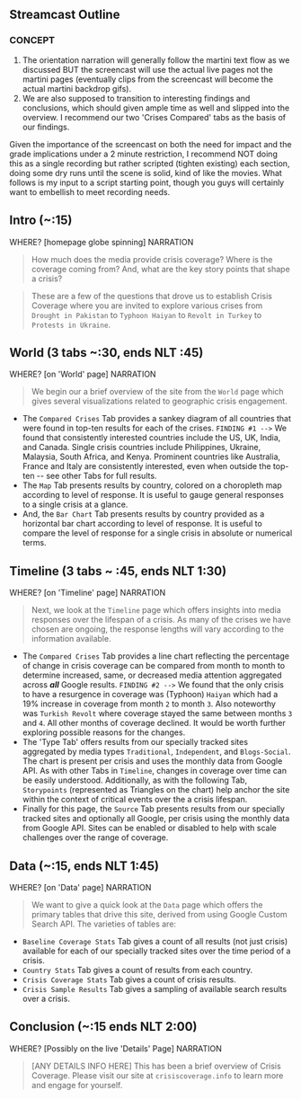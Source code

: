 ## Streamcast Outline
### CONCEPT
1. The orientation narration will generally follow the martini text flow as we discussed BUT the screencast will use the actual live pages not the martini pages (eventually clips from the screencast will become the actual martini backdrop gifs).  
2. We are also supposed to transition to interesting findings and conclusions, which should given ample time as well and slipped into the overview. I recommend our two 'Crises Compared' tabs as the basis of our findings.  

Given the importance of the screencast on both the need for impact and the grade implications under a 2 minute restriction, I recommend NOT doing this as a single recording but rather scripted (tighten existing) each section, doing some dry runs until the scene is solid, kind of like the movies. What follows is my input to a script starting point, though you guys will certainly want to embellish to meet recording needs.

## Intro (~:15)
WHERE? [homepage globe spinning]
NARRATION 
>How much does the media provide crisis coverage? 
>Where is the coverage coming from? 
>And, what are the key story points that shape a crisis? 

>These are a few of the questions that drove us to establish Crisis Coverage where you are invited to explore various crises from `Drought in Pakistan` to `Typhoon Haiyan` to `Revolt in Turkey` to `Protests in Ukraine`. 

## World (3 tabs ~:30, ends NLT :45)
WHERE? [on 'World' page]
NARRATION 
>We begin our a brief overview of the site from the `World` page which gives several visualizations related to geographic crisis engagement. 
* The `Compared Crises` Tab provides a sankey diagram of all countries that were found in top-ten results for each of the crises. `FINDING #1 -->` We found that consistently interested countries include the US, UK, India, and Canada. Single crisis countries include Philippines, Ukraine, Malaysia, South Africa, and Kenya. Prominent countries like Australia, France and Italy are consistently interested, even when outside the top-ten -- see other Tabs for full results.  
* The `Map` Tab presents results by country, colored on a choropleth map according to level of response. It is useful to gauge general responses to a single crisis at a glance.  
* And, the `Bar Chart` Tab presents results by country provided as a horizontal bar chart according to level of response. It is useful to compare the level of response for a single crisis in absolute or numerical terms.  

## Timeline (3 tabs ~ :45, ends NLT 1:30)
WHERE? [on 'Timeline' page]
NARRATION
>Next, we look at the `Timeline` page which offers insights into media responses over the lifespan of a crisis. As many of the crises we have chosen are ongoing, the response lengths will vary according to the information available.
* The `Compared Crises` Tab provides a line chart reflecting the percentage of change in crisis coverage can be compared from month to month to determine increased, same, or decreased media attention aggregated across ___all___ Google results. `FINDING #2 -->` We found that the only crisis to have a resurgence in coverage was (Typhoon) `Haiyan` which had a 19% increase in coverage from month `2` to month `3`. Also noteworthy was `Turkish Revolt` where coverage stayed the same between months `3` and `4`. All other months of coverage declined. It would be worth further exploring possible reasons for the changes.
* The 'Type Tab' offers results from our specially tracked sites aggregated by media types `Traditional`, `Independent`, and `Blogs-Social`. The chart is present per crisis and uses the monthly data from Google API. As with other Tabs in `Timeline`, changes in coverage over time can be easily understood. Additionally, as with the following Tab, `Storypoints` (represented as Triangles on the chart) help anchor the site within the context of critical events over the a crisis lifespan.
* Finally for this page, the `Source` Tab presents results from our specially tracked sites and optionally all Google, per crisis using the monthly data from Google API. Sites can be enabled or disabled to help with scale challenges over the range of coverage.

## Data (~:15, ends NLT 1:45)
WHERE? [on 'Data' page]
NARRATION
>We want to give a quick look at the `Data` page which offers the primary tables that drive this site, derived from using Google Custom Search API. The varieties of tables are:
* `Baseline Coverage Stats` Tab gives a count of all results (not just crisis) available for each of our specially tracked sites over the time period of a crisis.
* `Country Stats` Tab gives a count of results from each country.
* `Crisis Coverage Stats` Tab gives a count of crisis results.
* `Crisis Sample Results` Tab gives a sampling of available search results over a crisis.

## Conclusion (~:15 ends NLT 2:00)
WHERE? [Possibly on the live 'Details' Page]
NARRATION
>[ANY DETAILS INFO HERE]
This has been a brief overview of Crisis Coverage. Please visit our site at `crisiscoverage.info` to learn more and engage for yourself.